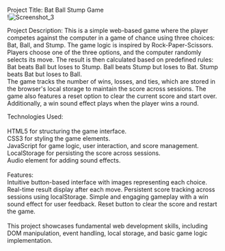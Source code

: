 Project Title: Bat Ball Stump Game<br>
!![Screenshot_3](https://github.com/user-attachments/assets/d0f346c7-2cd6-4da2-a06a-cca3da7fd266)

Project Description:
This is a simple web-based game where the player competes against the computer in a game of chance using three choices: Bat, Ball, and Stump. The game logic is inspired by Rock-Paper-Scissors.<br> Players choose one of the three options, and the computer randomly selects its move. The result is then calculated based on predefined rules:<br>
Bat beats Ball but loses to Stump.
Ball beats Stump but loses to Bat.
Stump beats Bat but loses to Ball.
<br>The game tracks the number of wins, losses, and ties, which are stored in the browser's local storage to maintain the score across sessions. The game also features a reset option to clear the current score and start over. Additionally, a win sound effect plays when the player wins a round.

Technologies Used:<br>
<br>HTML5 for structuring the game interface.
<br>CSS3 for styling the game elements.
<br>JavaScript for game logic, user interaction, and score management.
<br>LocalStorage for persisting the score across sessions.
<br>Audio element for adding sound effects.<br>
<br>Features:<br>
Intuitive button-based interface with images representing each choice.
Real-time result display after each move.
Persistent score tracking across sessions using localStorage.
Simple and engaging gameplay with a win sound effect for user feedback.
Reset button to clear the score and restart the game.<br>
<br>This project showcases fundamental web development skills, including DOM manipulation, event handling, local storage, and basic game logic implementation.
